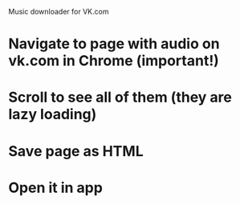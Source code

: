 Music downloader for VK.com
# Navigate to page with audio on vk.com in Chrome (important!)
# Scroll to see all of them (they are lazy loading)
# Save page as HTML
# Open it in app
